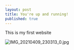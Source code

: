 ```yaml
---
layout: post
title: You're up and running!
published: true
---
```

This is my first website

![IMG_20210409_230313_0.jpg]({{site.baseurl}}/_posts/IMG_20210409_230313_0.jpg)

